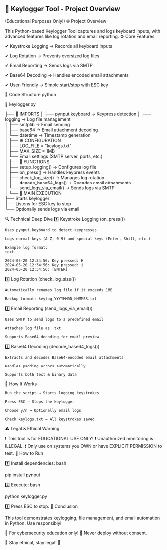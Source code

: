 ## 🔐 Keylogger Tool - Project Overview

(Educational Purposes Only!)
🌐 Project Overview

This Python-based Keylogger Tool captures and logs keyboard inputs, with advanced features like log rotation and email reporting.
⚙️ Core Features

✔ Keystroke Logging → Records all keyboard inputs

✔ Log Rotation → Prevents oversized log files

✔ Email Reporting → Sends logs via SMTP

✔ Base64 Decoding → Handles encoded email attachments

✔ User-Friendly → Simple start/stop with ESC key

📜 Code Structure
python

📂 keylogger.py

├── 📜 IMPORTS
│   ├── pynput.keyboard → Keypress detection
│   ├── logging → Log file management  
│   ├── smtplib → Email sending  
│   ├── base64 → Email attachment decoding  
│   └── datetime → Timestamp generation  
│
├── ⚙️ CONFIGURATION  
│   ├── LOG_FILE = "keylogs.txt"  
│   ├── MAX_SIZE = 1MB  
│   └── Email settings (SMTP server, ports, etc.)  
│
├── 🔧 FUNCTIONS  
│   ├── setup_logging() → Configures log file  
│   ├── on_press() → Handles keypress events  
│   ├── check_log_size() → Manages log rotation  
│   ├── decode_base64_logs() → Decodes email attachments  
│   └── send_logs_via_email() → Sends logs via SMTP  
│
└── 🚀 MAIN EXECUTION  
    ├── Starts keylogger  
    ├── Listens for ESC key to stop  
    └── Optionally sends logs via email  

🔍 Technical Deep Dive
1️⃣ Keystroke Logging (on_press())

    Uses pynput.keyboard to detect keypresses

    Logs normal keys (A-Z, 0-9) and special keys (Enter, Shift, etc.)

    Example log format:
    text

    2024-05-20 12:34:56: Key pressed: H  
    2024-05-20 12:34:56: Key pressed: i  
    2024-05-20 12:34:56: [ENTER]  

2️⃣ Log Rotation (check_log_size())

    Automatically renames log file if it exceeds 1MB

    Backup format: keylog_YYYYMMDD_HHMMSS.txt

3️⃣ Email Reporting (send_logs_via_email())

    Uses SMTP to send logs to a predefined email

    Attaches log file as .txt

    Supports Base64 decoding for email preview

4️⃣ Base64 Decoding (decode_base64_logs())

    Extracts and decodes Base64-encoded email attachments

    Handles padding errors automatically

    Supports both text & binary data

🚀 How It Works

    Run the script → Starts logging keystrokes

    Press ESC → Stops the keylogger

    Choose y/n → Optionally email logs

    Check keylogs.txt → All keystrokes saved

⚠️ Legal & Ethical Warning

❗ This tool is for EDUCATIONAL USE ONLY!
❗ Unauthorized monitoring is ILLEGAL.
❗ Only use on systems you OWN or have EXPLICIT PERMISSION to test.
🔧 How to Run

1️⃣ Install dependencies:
bash

pip install pynput

2️⃣ Execute:
bash

python keylogger.py

3️⃣ Press ESC to stop.
🎯 Conclusion

This tool demonstrates keylogging, file management, and email automation in Python. Use responsibly!

🔹 For cybersecurity education only!
🔹 Never deploy without consent.

🚨 Stay ethical, stay legal! 🚨
